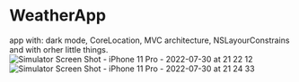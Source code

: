 # WeatherApp
app with: 
dark mode,
CoreLocation,
MVC architecture, NSLayourConstrains and with orher little things.
![Simulator Screen Shot - iPhone 11 Pro - 2022-07-30 at 21 22 12](https://user-images.githubusercontent.com/85464630/181926172-b17a3fbe-5895-4362-97f3-3362c3368a97.png)
![Simulator Screen Shot - iPhone 11 Pro - 2022-07-30 at 21 24 33](https://user-images.githubusercontent.com/85464630/181926193-6b36da9e-0911-4bf7-8a62-eb2b03cf1983.png)
 
